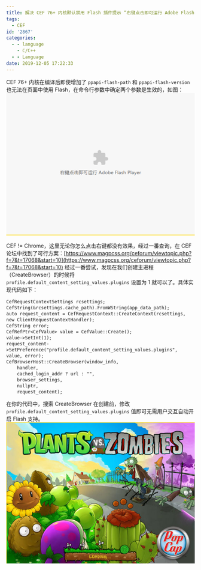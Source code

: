```yaml
---
title: 解决 CEF 76+ 内核默认禁用 Flash 插件提示 “右键点击即可运行 Adobe Flash Player”
tags:
  - CEF
id: '2867'
categories:
  - - language
    - C/C++
  - - Language
date: 2019-12-05 17:22:33
---
```


CEF 76+ 内核在编译后即使增加了 `ppapi-flash-path` 和 `ppapi-flash-version` 也无法在页面中使用 Flash，在命令行参数中确定两个参数是生效的，如图： [![](/images/2019/12/2019-12-05_17-16-37.png)](/images/2019/12/2019-12-05_17-16-37.png)
<!-- more -->
CEF != Chrome，这里无论你怎么点击右键都没有效果，经过一番查询，在 CEF 论坛中找到了可行方案：[https://www.magpcss.org/ceforum/viewtopic.php?f=7&t=17068&start=10](https://www.magpcss.org/ceforum/viewtopic.php?f=7&t=17068&start=10) 经过一番尝试，发现在我们创建主进程（CreateBrowser）的时候将 `profile.default_content_setting_values.plugins` 设置为 1 就可以了。具体实现代码如下：

```
CefRequestContextSettings rcsettings;
CefString(&rcsettings.cache_path).FromWString(app_data_path);
auto request_content = CefRequestContext::CreateContext(rcsettings, new ClientRequestContextHandler);
CefString error;
CefRefPtr<CefValue> value = CefValue::Create();
value->SetInt(1);
request_content->SetPreference("profile.default_content_setting_values.plugins", value, error);
CefBrowserHost::CreateBrowser(window_info, 
    handler, 
    cached_login_addr ? url : "", 
    browser_settings, 
    nullptr, 
    request_content);
```

在你的代码中，搜索 CreateBrowser 在创建前，修改 `profile.default_content_setting_values.plugins` 值即可无需用户交互自动开启 Flash 支持。 [![](/images/2019/12/2019-12-05_17-21-55.png)](/images/2019/12/2019-12-05_17-21-55.png)